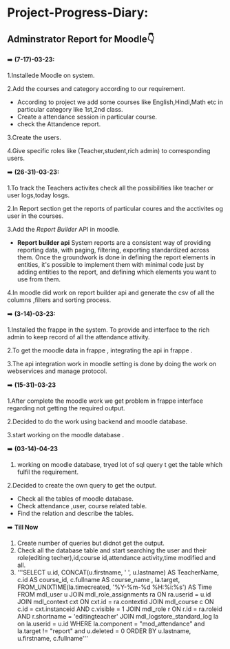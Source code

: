 # Project-Progress-Diary:
 ## **Adminstrator Report for Moodle**:point_down: ##

➡️ **(7-17)-03-23:**

1.Installede Moodle on system.

2.Add the courses and category according to our requirement.
- According to project we add some courses like English,Hindi,Math etc in particular category like 1st,2nd class.
- Create a attendance session in particular course.
- check the Attandence report.

3.Create the users.

4.Give specific roles like (Teacher,student,rich admin) to corresponding users.

:arrow_right: **(26-31)-03-23:**

1.To track the Teachers activites check all the possibilities like teacher or user logs,today losgs.

2.In Report section get the reports of particular coures and the acctivites og user in the courses.

3.Add the *Report Builder* API in moodle.

- **Report builder api** 
System reports are a consistent way of providing reporting data, with paging, filtering, exporting standardized across them. Once the groundwork is done in defining the report elements in entities, it's possible to implement them with minimal code just by adding entities to the report, and defining which elements you want to use from them. 

4.In moodle did work on report builder api and generate the csv of all the columns ,filters and sorting process.

➡️ **(3-14)-03-23:**

1.Installed the frappe in the system. To provide and interface to the rich admin to keep record of all the attendance attivity.

2.To get the moodle data in frappe , integrating the api in frappe .

3.The api integration work in moodle setting is done by doing the work on webservices and manage protocol.

➡️ **(15-31)-03-23**

1.After complete the moodle work we get problem in frappe interface regarding not getting the required output.

2.Decided to do the work using backend and moodle database.

3.start working on the moodle database .

➡️ **(03-14)-04-23**

1. working on moodle database, tryed lot of sql query t get the table which fulfil the requirement.

2.Decided to create the own query to get the output.
- Check all the tables of moodle database.
- Check attendance ,user, course related table.
- Find the relation and describe the tables.

➡️ **Till Now**

1. Create number of queries but didnot get the output.
2. Check all the database table and start searching the user and their role(editing techer),id,course id,attendance activity,time modified and all.
3. '''SELECT   u.id, CONCAT(u.firstname, ' ', u.lastname) AS TeacherName, c.id AS course_id, c.fullname AS course_name , la.target, FROM_UNIXTIME(la.timecreated, '%Y-%m-%d %H:%i:%s') AS Time FROM     mdl_user u JOIN     mdl_role_assignments ra ON ra.userid = u.id JOIN
mdl_context cxt ON cxt.id = ra.contextid JOIN     mdl_course c ON c.id = cxt.instanceid AND c.visible = 1 JOIN     mdl_role r ON r.id = ra.roleid AND r.shortname = 'editingteacher' JOIN mdl_logstore_standard_log la on la.userid = u.id WHERE la.component = "mod_attendance" and la.target != "report" and  u.deleted = 0 ORDER BY     u.lastname,     u.firstname,     c.fullname'''





